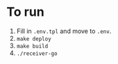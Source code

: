 # To run

1. Fill in `.env.tpl` and move to `.env`.
1. `make deploy`
1. `make build`
1. `./receiver-go`
